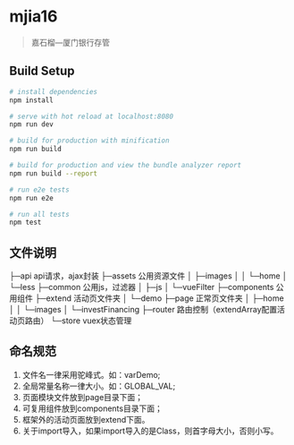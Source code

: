# mjia16

> 嘉石榴—厦门银行存管

## Build Setup

``` bash
# install dependencies
npm install

# serve with hot reload at localhost:8080
npm run dev

# build for production with minification
npm run build

# build for production and view the bundle analyzer report
npm run build --report

# run e2e tests
npm run e2e

# run all tests
npm test
```

## 文件说明
├─api                   api请求，ajax封装
├─assets                公用资源文件
│  ├─images
│  │  └─home
│  └─less
├─common                公用js，过滤器
│  ├─js
│  └─vueFilter
├─components            公用组件
├─extend                活动页文件夹
│  └─demo
├─page                  正常页文件夹
│  ├─home
│  │  └─images
│  └─investFinancing
├─router                路由控制（extendArray配置活动页路由）
└─store                 vuex状态管理

## 命名规范

1. 文件名一律采用驼峰式。如：varDemo;
2. 全局常量名称一律大小。如：GLOBAL_VAL;
3. 页面模块文件放到page目录下面；
4. 可复用组件放到components目录下面；
5. 框架外的活动页面放到extend下面。
6. 关于import导入，如果import导入的是Class，则首字母大小，否则小写。